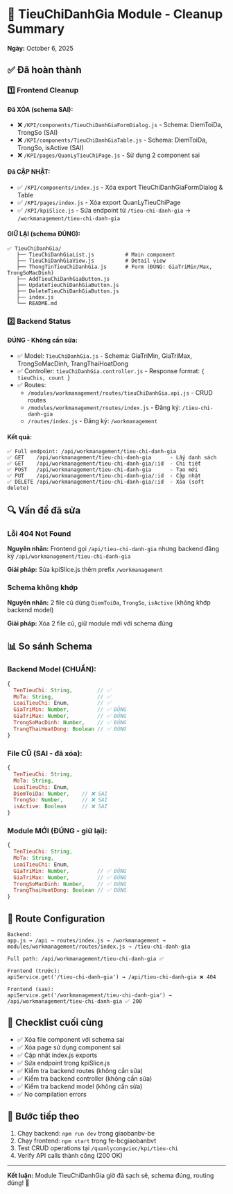# 🧹 TieuChiDanhGia Module - Cleanup Summary

**Ngày:** October 6, 2025

## ✅ Đã hoàn thành

### 1️⃣ Frontend Cleanup

#### Đã XÓA (schema SAI):

- ❌ `/KPI/components/TieuChiDanhGiaFormDialog.js` - Schema: DiemToiDa, TrongSo (SAI)
- ❌ `/KPI/components/TieuChiDanhGiaTable.js` - Schema: DiemToiDa, TrongSo, isActive (SAI)
- ❌ `/KPI/pages/QuanLyTieuChiPage.js` - Sử dụng 2 component sai

#### Đã CẬP NHẬT:

- ✅ `/KPI/components/index.js` - Xóa export TieuChiDanhGiaFormDialog & Table
- ✅ `/KPI/pages/index.js` - Xóa export QuanLyTieuChiPage
- ✅ `/KPI/kpiSlice.js` - Sửa endpoint từ `/tieu-chi-danh-gia` → `/workmanagement/tieu-chi-danh-gia`

#### GIỮ LẠI (schema ĐÚNG):

```
✅ TieuChiDanhGia/
   ├── TieuChiDanhGiaList.js          # Main component
   ├── TieuChiDanhGiaView.js          # Detail view
   ├── ThongTinTieuChiDanhGia.js      # Form (ĐÚNG: GiaTriMin/Max, TrongSoMacDinh)
   ├── AddTieuChiDanhGiaButton.js
   ├── UpdateTieuChiDanhGiaButton.js
   ├── DeleteTieuChiDanhGiaButton.js
   ├── index.js
   └── README.md
```

### 2️⃣ Backend Status

#### ĐÚNG - Không cần sửa:

- ✅ Model: `TieuChiDanhGia.js` - Schema: GiaTriMin, GiaTriMax, TrongSoMacDinh, TrangThaiHoatDong
- ✅ Controller: `tieuChiDanhGia.controller.js` - Response format: `{ tieuChis, count }`
- ✅ Routes:
  - `/modules/workmanagement/routes/tieuChiDanhGia.api.js` - CRUD routes
  - `/modules/workmanagement/routes/index.js` - Đăng ký: `/tieu-chi-danh-gia`
  - `/routes/index.js` - Đăng ký: `/workmanagement`

#### Kết quả:

```
✅ Full endpoint: /api/workmanagement/tieu-chi-danh-gia
✅ GET    /api/workmanagement/tieu-chi-danh-gia      - Lấy danh sách
✅ GET    /api/workmanagement/tieu-chi-danh-gia/:id  - Chi tiết
✅ POST   /api/workmanagement/tieu-chi-danh-gia      - Tạo mới
✅ PUT    /api/workmanagement/tieu-chi-danh-gia/:id  - Cập nhật
✅ DELETE /api/workmanagement/tieu-chi-danh-gia/:id  - Xóa (soft delete)
```

## 🔍 Vấn đề đã sửa

### Lỗi 404 Not Found

**Nguyên nhân:** Frontend gọi `/api/tieu-chi-danh-gia` nhưng backend đăng ký `/api/workmanagement/tieu-chi-danh-gia`

**Giải pháp:** Sửa kpiSlice.js thêm prefix `/workmanagement`

### Schema không khớp

**Nguyên nhân:** 2 file cũ dùng `DiemToiDa`, `TrongSo`, `isActive` (không khớp backend model)

**Giải pháp:** Xóa 2 file cũ, giữ module mới với schema đúng

## 📊 So sánh Schema

### Backend Model (CHUẨN):

```javascript
{
  TenTieuChi: String,        // ✅
  MoTa: String,              // ✅
  LoaiTieuChi: Enum,         // ✅
  GiaTriMin: Number,         // ✅ ĐÚNG
  GiaTriMax: Number,         // ✅ ĐÚNG
  TrongSoMacDinh: Number,    // ✅ ĐÚNG
  TrangThaiHoatDong: Boolean // ✅ ĐÚNG
}
```

### File CŨ (SAI - đã xóa):

```javascript
{
  TenTieuChi: String,
  MoTa: String,
  LoaiTieuChi: Enum,
  DiemToiDa: Number,    // ❌ SAI
  TrongSo: Number,      // ❌ SAI
  isActive: Boolean     // ❌ SAI
}
```

### Module MỚI (ĐÚNG - giữ lại):

```javascript
{
  TenTieuChi: String,
  MoTa: String,
  LoaiTieuChi: Enum,
  GiaTriMin: Number,         // ✅ ĐÚNG
  GiaTriMax: Number,         // ✅ ĐÚNG
  TrongSoMacDinh: Number,    // ✅ ĐÚNG
  TrangThaiHoatDong: Boolean // ✅ ĐÚNG
}
```

## 🎯 Route Configuration

```
Backend:
app.js → /api → routes/index.js → /workmanagement → modules/workmanagement/routes/index.js → /tieu-chi-danh-gia

Full path: /api/workmanagement/tieu-chi-danh-gia ✅

Frontend (trước):
apiService.get('/tieu-chi-danh-gia') → /api/tieu-chi-danh-gia ❌ 404

Frontend (sau):
apiService.get('/workmanagement/tieu-chi-danh-gia') → /api/workmanagement/tieu-chi-danh-gia ✅ 200
```

## 📝 Checklist cuối cùng

- ✅ Xóa file component với schema sai
- ✅ Xóa page sử dụng component sai
- ✅ Cập nhật index.js exports
- ✅ Sửa endpoint trong kpiSlice.js
- ✅ Kiểm tra backend routes (không cần sửa)
- ✅ Kiểm tra backend controller (không cần sửa)
- ✅ Kiểm tra backend model (không cần sửa)
- ✅ No compilation errors

## 🚀 Bước tiếp theo

1. Chạy backend: `npm run dev` trong giaobanbv-be
2. Chạy frontend: `npm start` trong fe-bcgiaobanbvt
3. Test CRUD operations tại `/quanlycongviec/kpi/tieu-chi`
4. Verify API calls thành công (200 OK)

---

**Kết luận:** Module TieuChiDanhGia giờ đã sạch sẽ, schema đúng, routing đúng! 🎉
